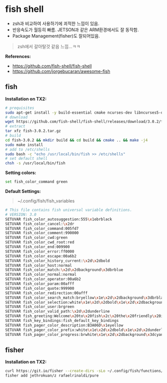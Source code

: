 # fish shell

* zsh과 비교하여 사용하기에 쾨적한 느낌이 있음. 
* 반응속도가 월등히 빠름. JETSON과 같은 ARM환경에서도 잘 동작함.
* Package Management(fisher)도 잘되어있음.
> zsh에서 갈아탈것 같음 느낌...ㅋㅋ

**References:**

* https://github.com/fish-shell/fish-shell
* https://github.com/jorgebucaran/awesome-fish

## fish

**Installation on TX2:**

```sh
# prequisites
sudo apt-get install -y build-essential cmake ncurses-dev libncurses5-dev libpcre2-dev gettext
# download
wget https://github.com/fish-shell/fish-shell/releases/download/3.0.2/fish-3.0.2.tar.gz
# extract
tar xfz fish-3.0.2.tar.gz
# build
cd fish-3.0.2 && mkdir build && cd build && cmake .. && make -j4
sudo make install
# add to /etc/shells
sudo bash -c "echo /usr/local/bin/fish >> /etc/shells"
# set default shell
chsh -s /usr/local/bin/fish
```

**Setting colors:**

```sh
set fish_color_command green
```

**Default Settings:**
> ~/.config/fish/fish_variables

```sh
# This file contains fish universal variable definitions.
# VERSION: 3.0
SETUVAR fish_color_autosuggestion:555\x1ebrblack
SETUVAR fish_color_cancel:\x2dr
SETUVAR fish_color_command:005fd7
SETUVAR fish_color_comment:990000
SETUVAR fish_color_cwd:green
SETUVAR fish_color_cwd_root:red
SETUVAR fish_color_end:009900
SETUVAR fish_color_error:ff0000
SETUVAR fish_color_escape:00a6b2
SETUVAR fish_color_history_current:\x2d\x2dbold
SETUVAR fish_color_host:normal
SETUVAR fish_color_match:\x2d\x2dbackground\x3dbrblue
SETUVAR fish_color_normal:normal
SETUVAR fish_color_operator:00a6b2
SETUVAR fish_color_param:00afff
SETUVAR fish_color_quote:999900
SETUVAR fish_color_redirection:00afff
SETUVAR fish_color_search_match:bryellow\x1e\x2d\x2dbackground\x3dbrblack
SETUVAR fish_color_selection:white\x1e\x2d\x2dbold\x1e\x2d\x2dbackground\x3dbrblack
SETUVAR fish_color_user:brgreen
SETUVAR fish_color_valid_path:\x2d\x2dunderline
SETUVAR fish_greeting:Welcome\x20to\x20fish\x2c\x20the\x20friendly\x20interactive\x20shell
SETUVAR fish_key_bindings:fish_default_key_bindings
SETUVAR fish_pager_color_description:B3A06D\x1eyellow
SETUVAR fish_pager_color_prefix:white\x1e\x2d\x2dbold\x1e\x2d\x2dunderline
SETUVAR fish_pager_color_progress:brwhite\x1e\x2d\x2dbackground\x3dcyan
```

## fisher

**Installation on TX2:**

```sh
curl https://git.io/fisher --create-dirs -sLo ~/.config/fish/functions/fisher.fish
fisher add jethrokuan/z rafaelrinaldi/pure
```

